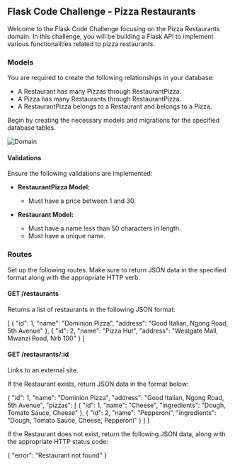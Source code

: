 ## Flask Code Challenge - Pizza Restaurants

Welcome to the Flask Code Challenge focusing on the Pizza Restaurants domain. In this challenge, you will be building a Flask API to implement various functionalities related to pizza restaurants.

### Models

You are required to create the following relationships in your database:

- A Restaurant has many Pizzas through RestaurantPizza.
- A Pizza has many Restaurants through RestaurantPizza.
- A RestaurantPizza belongs to a Restaurant and belongs to a Pizza.

Begin by creating the necessary models and migrations for the specified database tables.

![Domain](domain.png)

#### Validations

Ensure the following validations are implemented:

- **RestaurantPizza Model:**
  - Must have a price between 1 and 30.

- **Restaurant Model:**
  - Must have a name less than 50 characters in length.
  - Must have a unique name.

### Routes

Set up the following routes. Make sure to return JSON data in the specified format along with the appropriate HTTP verb.

#### GET /restaurants

Returns a list of restaurants in the following JSON format:


[
  {
    "id": 1,
    "name": "Dominion Pizza",
    "address": "Good Italian, Ngong Road, 5th Avenue"
  },
  {
    "id": 2,
    "name": "Pizza Hut",
    "address": "Westgate Mall, Mwanzi Road, Nrb 100"
  }
]

#### GET /restaurants/:id

Links to an external site.

If the Restaurant exists, return JSON data in the format below:

{
  "id": 1,
  "name": "Dominion Pizza",
  "address": "Good Italian, Ngong Road, 5th Avenue",
  "pizzas": [
    {
      "id": 1,
      "name": "Cheese",
      "ingredients": "Dough, Tomato Sauce, Cheese"
    },
    {
      "id": 2,
      "name": "Pepperoni",
      "ingredients": "Dough, Tomato Sauce, Cheese, Pepperoni"
    }
  ]
}

If the Restaurant does not exist, return the following JSON data, along with the appropriate HTTP status code:

{
  "error": "Restaurant not found"
}
